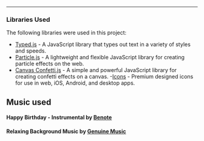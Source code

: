 
---
### Libraries Used

The following libraries were used in this project:

- [Typed.js](https://github.com/mattboldt/typed.js/) - A JavaScript library that types out text in a variety of styles and speeds.
- [Particle.js](https://github.com/VincentGarreau/particles.js/) - A lightweight and flexible JavaScript library for creating particle effects on the web.
- [Canvas Confetti.js](https://github.com/catdad/canvas-confetti) - A simple and powerful JavaScript library for creating confetti effects on a canvas.
-[Icons](https://ionic.io/ionicons) - Premium designed icons for use in web, iOS, Android, and desktop apps.

## Music used 
#### Happy Birthday - Instrumental by [Benote](https://www.youtube.com/watch?v=57jZJ2QpKRg&t=0)
#### Relaxing Background Music by  [Genuine Music](https://www.youtube.com/watch?v=PUyg3qizApw&t=0)